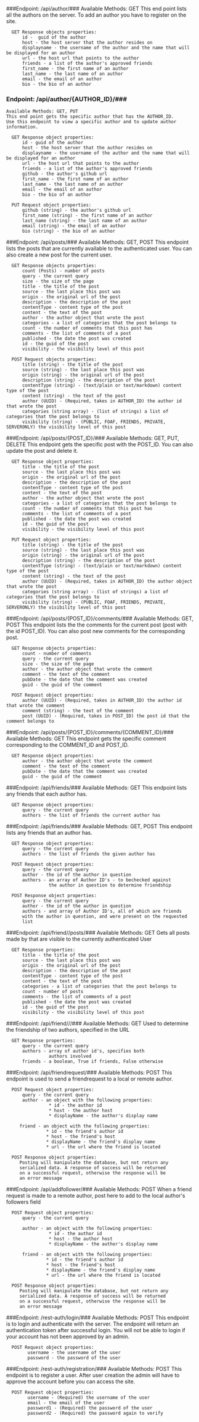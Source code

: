 ###Endpoint: /api/author/###
    Available Methods: GET
    This end point lists all the authors on the server.
    To add an author you have to register on the site.

      GET Response objects properties:
          id -  guid of the author
          host - the host server that the author resides on
          displayname - the username of the author and the name that will be displayed for an author
          url - the host url that points to the author
          friends - a list of the author's approved friends
          first_name - the first name of an author
          last_name - the last name of an author
          email - the email of an author
          bio - the bio of an author

### Endpoint: /api/author/{AUTHOR_ID}/###
    Available Methods: GET, PUT
    This end point gets the specific author that has the AUTHOR_ID.
    Use this endpoint to view a specific author and to update author information.

      GET Response object properties:
          id - guid of the author
          host - the host server that the author resides on
          displayname - the username of the author and the name that will be displayed for an author
          url - the host url that points to the author
          friends - a list of the author's approved friends
          github - the author's github url
          first_name - the first name of an author
          last_name - the last name of an author
          email - the email of an author
          bio - the bio of an author

      PUT Request object properties:
          github (string) - the author's github url
          first_name (string) - the first name of an author
          last_name (string) - the last name of an author
          email (string) - the email of an author
          bio (string) - the bio of an author

###Endpoint: /api/posts/###
    Available Methods: GET, POST
    This endpoint lists the posts that are currently available to the authenticated user.
    You can also create a new post for the current user.

      GET Response objects properties:
          count (Posts) - number of posts
          query - the current query
          size - the size of the page
          title - the title of the post
          source - the last place this post was
          origin - the original url of the post
          description - the description of the post
          contentType - content type of the post
          content - the text of the post
          author - the author object that wrote the post
          categories - a list of categories that the post belongs to
          count - the number of comments that this post has
          comments - the list of comments of a post
          published - the date the post was created
          id - the guid of the post
          visibility - the visibility level of this post

      POST Request objects properties:
          title (string) - the title of the post
          source (string) - the last place this post was
          origin (string) - the original url of the post
          description (string) - the description of the post
          contentType (string) - (text/plain or text/markdown) content type of the post
          content (string) - the text of the post
          author (UUID) - (Required, takes in AUTHOR_ID) the author id that wrote the post
          categories (string array) - (list of strings) a list of categories that the post belongs to
          visibility (string) - (PUBLIC, FOAF, FRIENDS, PRIVATE, SERVERONLY) the visibility level of this post

###Endpoint: /api/posts/{POST_ID}/###
    Available Methods: GET, PUT, DELETE
    This endpoint gets the specific post with the POST_ID.
    You can also update the post and delete it.

      GET Response object properties:
          title - the title of the post
          source - the last place this post was
          origin - the original url of the post
          description - the description of the post
          contentType - content type of the post
          content - the text of the post
          author - the author object that wrote the post
          categories - a list of categories that the post belongs to
          count - the number of comments that this post has
          comments - the list of comments of a post
          published - the date the post was created
          id - the guid of the post
          visibility - the visibility level of this post

      PUT Request object properties:
          title (string) - the title of the post
          source (string) - the last place this post was
          origin (string) - the original url of the post
          description (string) - the description of the post
          contentType (string) - (text/plain or text/markdown) content type of the post
          content (string) - the text of the post
          author (UUID) - (Required, takes in AUTHOR_ID) the author object that wrote the post
          categories (string array) - (list of strings) a list of categories that the post belongs to
          visibility (string) - (PUBLIC, FOAF, FRIENDS, PRIVATE, SERVERONLY) the visibility level of this post

###Endpoint: /api/posts/{POST_ID}/comments/###
    Available Methods: GET, POST
    This endpoint lists the the comments for the current post (post with the id POST_ID).
    You can also post new comments for the corresponding post.

      GET Response objects properties:
          count - number of comments
          query - the current query
          size - the size of the page
          author - the author object that wrote the comment
          comment - the text of the comment
          pubDate - the date that the comment was created
          guid - the guid of the comment

      POST Request object properties:
          author (UUID) - (Required, takes in AUTHOR_ID) the author id that wrote the comment
          comment (string) - the text of the comment
          post (UUID) - (Required, takes in POST_ID) the post id that the comment belongs to

###Endpoint: /api/posts/{POST_ID}/comments/{COMMENT_ID}/###
    Available Methods: GET
    This endpoint gets the specific comment corresponding to the COMMENT_ID and POST_ID.

      GET Response object properties:
          author - the author object that wrote the comment
          comment - the text of the comment
          pubDate - the date that the comment was created
          guid - the guid of the comment

###Endpoint: /api/friends/###
    Available Methods: GET
    This endpoint lists any friends that each author has.

      GET Response object properties:
          query - the current query
          authors - the list of friends the current author has

###Endpoint: /api/friends/<author-id>###
    Available Methods: GET, POST
    This endpoint lists any friends that an author has.

      GET Response object properties:
       	  query - the current query
          authors - the list of friends the given author has

      POST Request object properties:
          query - the current query
          author - the id of the author in question
          authors - an array of Author ID's - to bechecked against 
                    the author in question to determine friendship

      POST Response object properties:
          query - the current query
          author - the id of the author in question
          authors - and array of Author ID's, all of which are friends
          with the author in question, and were present on the requested 
          list

###Endpoint: /api/friend/<authorid>/posts/###
    Available Methods: GET
    Gets all posts made by <author-id> that are visible to the 
    currently authenticated User

      GET Response properties:
          title - the title of the post
          source - the last place this post was
          origin - the original url of the post
          description - the description of the post
          contentType - content type of the post
          content - the text of the post
          categories - a list of categories that the post belongs to
          count - number of posts
          comments - the list of comments of a post
          published - the date the post was created
          id - the guid of the post
          visibility - the visibility level of this post

###Endpoint: /api/friend/<authorid1>/<authorid2>/###
    Available Methods: GET
    Used to determine the friendship of two authors,
    specified in the URL

      GET Response properties:
          query - the current query
          authors - array of author id's, specifies both
                    authors involved
          friends - a boolean, True if friends, False otherwise

###Endpoint: /api/friendrequest/###
    Available Methods: POST
    This endpoint is used to send a friendrequest to a local
    or remote author.

      POST Request object properties:
          query - the current query
          author - an object with the following properties:
                    * id - the author id
                    * host - the author host
                    * displayName - the author's display name
    
         friend - an object with the following properties:
                   * id - the friend's author id
                   * host - the friend's host
                   * displayName - the friend's display name
                   * url - the url where the friend is located

      POST Response object properties:
         Posting will manipulate the database, but not return any
         serialized data. A response of success will be returned
         on a successful request, otherwise the response will be
         an error message

###Endpoint: /api/addfollower/###
    Available Methods: POST
    When a friend request is made to a remote author, post
    here to add to the local author's followers field

      POST Request object properties:
          query - the current query

          author - an object with the following properties:
                    * id - the author id
                    * host - the author host
                    * displayName - the author's display name
    
          friend - an object with the following properties:
                   * id - the friend's author id
                   * host - the friend's host
                   * displayName - the friend's display name
                   * url - the url where the friend is located

      POST Response object properties:
         Posting will manipulate the database, but not return any
         serialized data. A response of success will be returned
         on a successful request, otherwise the response will be
         an error message

###Endpoint: /rest-auth/login/###
    Available Methods: POST
    This endpoint is to login and authenticate with the server.
    The endpoint will return an authentication token after successful login.
    You will not be able to login if your account has not been approved by an admin.

      POST Request object properties:
            username - the username of the user
            password - the password of the user

###Endpoint: /rest-auth/registration/###
    Available Methods: POST
    This endpoint is to register a user. After user creation the admin will have to approve the account before you can access the site.

      POST Request object properties:
            username - (Required) the username of the user
            email - the email of the user
            password1 - (Required) the password of the user
            password2 - (Required) the password again to verify
